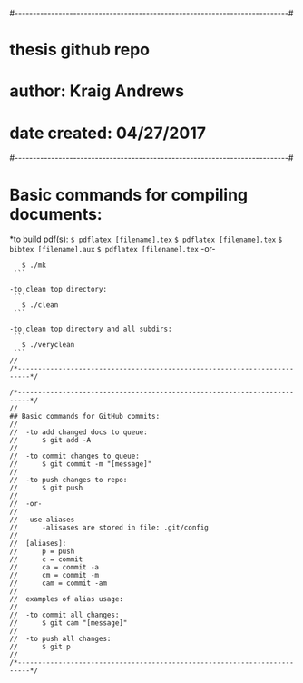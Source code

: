 #---------------------------------------------------------------------------#
# thesis github repo                                                        #
#                                                                           #
# author: Kraig Andrews                                                     #
#                                                                           #
# date created: 04/27/2017                                                  #
#---------------------------------------------------------------------------#



# Basic commands for compiling documents:

   *to build pdf(s):
    ```
      $ pdflatex [filename].tex
    ```
    ```
      $ pdflatex [filename].tex
    ```
    ```
      $ bibtex [filename].aux
    ```
    ```
      $ pdflatex [filename].tex
    ```
   -or-
   ```
      $ ./mk
    ```

  -to clean top directory:
    ```
      $ ./clean
    ```

  -to clean top directory and all subdirs:
    ```
      $ ./veryclean
    ```
//
/*-------------------------------------------------------------------------*/

/*-------------------------------------------------------------------------*/
//
## Basic commands for GitHub commits:
//
//  -to add changed docs to queue:
//      $ git add -A
//
//  -to commit changes to queue:
//      $ git commit -m "[message]"
//
//  -to push changes to repo:
//      $ git push
//
//  -or-
//
//  -use aliases
//      -alisases are stored in file: .git/config
//
//  [aliases]:
//      p = push
//      c = commit
//      ca = commit -a
//      cm = commit -m
//      cam = commit -am
//
//  examples of alias usage:
// 
//  -to commit all changes:
//      $ git cam "[message]"
//
//  -to push all changes:
//      $ git p
//
/*-------------------------------------------------------------------------*/

